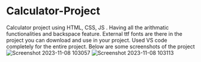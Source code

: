 # Calculator-Project
Calculator project using HTML, CSS, JS . Having all the arithmatic functionalities and backspace feature.
External ttf fonts are there in the project you can download and use in your project.
Used VS code completely for the entire project.
Below are some screenshots of the project
![Screenshot 2023-11-08 103057](https://github.com/asisrex/Calculator-Project/assets/140873140/043f4668-983c-46b7-9f1b-5ac139defbbc)
![Screenshot 2023-11-08 103113](https://github.com/asisrex/Calculator-Project/assets/140873140/318bfb8c-309a-49cd-b970-3e3ace7e5b60)
